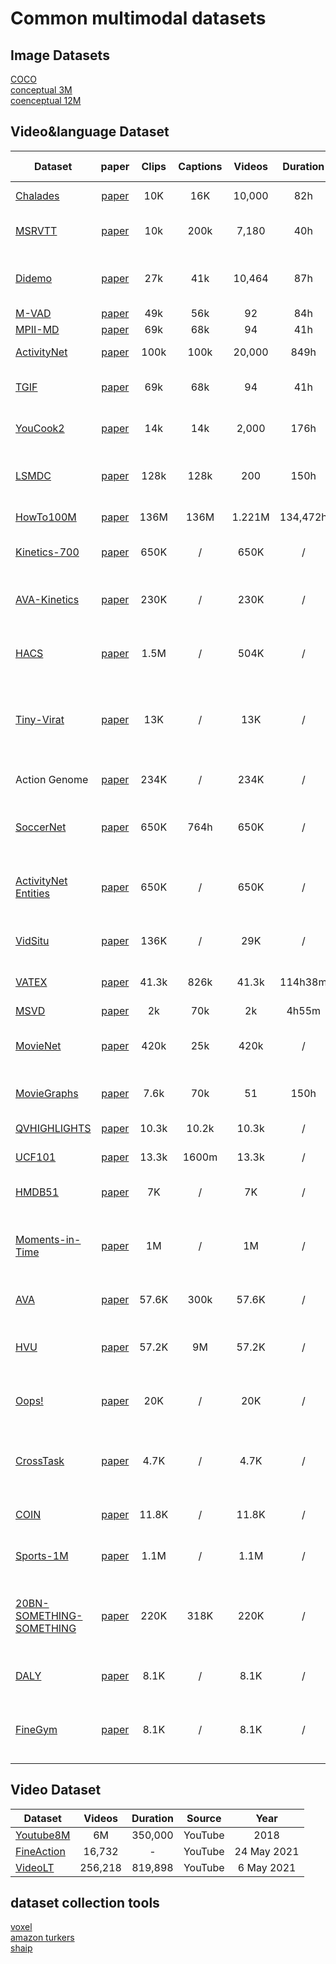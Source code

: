 # Common multimodal datasets

## Image Datasets
[COCO](https://cocodataset.org/#home)\
[conceptual 3M](https://ai.google.com/research/ConceptualCaptions/)\
[coenceptual 12M](https://github.com/google-research-datasets/conceptual-12m)

## Video&language  Dataset
|Dataset |paper| Clips |Captions |Videos |Duration | Source| Year |  Tasks| collection method|
|-----|:-----:|:-----:|:-----:|:-----:|:--------:|:---:|:-------:|:-------:|:-------:|
|[Chalades](https://prior.allenai.org/projects/charades) | [paper](https://openreview.net/forum?id=rJW3ItWubH)|10K | 16K |10,000 | 82h|daily household videos|2016| action recoginition & captioning| AMT|\
|[MSRVTT](https://www.microsoft.com/en-us/research/publication/msr-vtt-a-large-video-description-dataset-for-bridging-video-and-language/) |[paper](https://www.microsoft.com/en-us/research/wp-content/uploads/2016/06/cvpr16.msr-vtt.tmei_-1.pdf) |  10k| 200k| 7,180| 40h| web-crawed videos with 257 queries |2016| retreival and captioning | AMT|\
|[Didemo](https://github.com/LisaAnne/LocalizingMoments)| [paper](https://arxiv.org/pdf/1708.01641.pdf) | 27k| 41k| 10,464| 87h| randomly select over 14,000 videos from YFCC100M| 2017| Moment localization| crowdsoucing|\
|[M-VAD](https://github.com/aimagelab/mvad-names-dataset) | [paper](https://arxiv.org/pdf/1503.01070.pdf) |49k| 56k| 92| 84h| DVD movies| 2015| retreival |crowdsourcing| \
| [MPII-MD](https://www.mpi-inf.mpg.de/departments/computer-vision-and-machine-learning/research/vision-and-language/mpii-movie-description-dataset) | [paper](https://www.cv-foundation.org/openaccess/content_cvpr_2015/papers/Rohrbach_A_Dataset_for_2015_CVPR_paper.pdf)| 69k| 68k| 94| 41h|Web Movies| 2015| captioning| crowdsourcing |\
|[ActivityNet](http://activity-net.org/)| [paper](https://www.cv-foundation.org/openaccess/content_cvpr_2015/papers/Heilbron_ActivityNet_A_Large-Scale_2015_CVPR_paper.pdf)|  100k | 100k | 20,000 | 849h| online human activities videos| 2017|captioning & retrieval| AMT |\
| [TGIF](http://raingo.github.io/TGIF-Release/) | [paper](https://arxiv.org/pdf/1604.02748.pdf)| 69k| 68k| 94| 41h| a year’s worth of GIF posts from Tumblr| 2015| captioning| CrowdFlower|\
[YouCook2](http://youcook2.eecs.umich.edu/download) |[paper](http://youcook2.eecs.umich.edu/static/YouCookII/youcookii_readme.pdf) |14k| 14k| 2,000| 176h| online cooking videos| 2018| retreival & captioning| well-trained native English speakers |\
|[LSMDC](https://sites.google.com/site/describingmovies/download) |[paper](https://arxiv.org/pdf/1605.03705.pdf) | 128k| 128k| 200| 150h| comination of M-VAD and MPII-MD datasets |2017 | captioning| /|\
[HowTo100M](https://github.com/antoine77340/howto100m) | [paper](https://arxiv.org/pdf/1906.03327.pdf)| 136M| 136M| 1.221M| 134,472h| large-scaled online videos| 2019| action step localization & retreival | ASR|
[Kinetics-700](https://deepmind.com/research/open-source/kinetics) |[paper](https://arxiv.org/abs/1907.06987)| 650K| /| 650K| /| an extension of kinetics-700 dataset |2019| action recoginition| /|\
[AVA-Kinetics](https://deepmind.com/research/open-source/kinetics) |[paper](https://arxiv.org/abs/2005.00214) | 230K| /| 230K| /| combines the annotation style of AVA and kinetics dataset| 2020| action recoginition|/ |\
[HACS]( http://hacs.csail.mit.edu/) |[paper]( https://arxiv.org/abs/1712.09374) | 1.5M| /| 504K| /| large scale human action localization dataset| 2019| action recoginition&captioning| crowdsourcing|\
[Tiny-Virat]( https://github.com/UgurDemir/Tiny-VIRAT) |[paper]( https://arxiv.org/abs/2007.07355) |  13K| /| 13K| /| low-resolution action recognition dataset (surveillance videos) |2020| action recognition| /|\
Action Genome |[paper]( https://arxiv.org/abs/1912.06992) | 234K| /| 234K| /| video scene graph| 2020| action recoginition& representations encoding eventpartonomies| crowdsourcing|\
[SoccerNet]( https://silviogiancola.github.io/SoccerNet) |[paper]( https://arxiv.org/pdf/1804.04527.pdf) | 650K| 764h| 650K| /| European Football League video| 2018| event classification in football game video| transformed from the data from league websites|\
[ActivityNet Entities]( http://t.cn/EfePohM) |[paper]( https://arxiv.org/abs/1812.06587) | 650K| /| 650K| /| ground the visual entity with the activitynet video objects| 2018| video understanding & action recognition| crowdsourcing|\
[VidSitu]( https://vidsitu.org/) |[paper]( https://arxiv.org/abs/2104.00990) | 136K| /| 29K| /| the events and related roles in the movies | 2021| semantic role and co-referencing prediction| AMT|\
[VATEX]( https://eric-xw.github.io/vatex-website/) | [paper](https://arxiv.org/abs/1904.03493)| 41.3k| 826k| 41.3k| 114h38m| human behavior video from YouTube| 2019| action recoginition&captioning| /|\
[MSVD]( https://www.cs.utexas.edu/users/ml/clamp/videoDescription/) | [paper](https://aclanthology.org/P11-1020.pdf)| 2k| 70k| 2k| 4h55m| web videos| 2011| video captioning| AMT |\
[MovieNet](http://movienet.site/) | [paper]( https://arxiv.org/abs/2007.10937)| 420k| 25k| 420k| /| Web Movies| 2020|  Genre classification & cinematic style analysis & character recognition &  scene analysis & story understanding| crowdsourcing| \
[MovieGraphs](http://moviegraphs.cs.toronto.edu/) | [paper]( http://moviegraphs.cs.toronto.edu/)| 7.6k| 70k| 51| 150h| scene graph representation of movie| 2018| description retreival & dialog retrieval & Movie Clip Retrieval | crowdsourcing|\
[QVHIGHLIGHTS](https://github.com/jayleicn/moment_detr) | [paper](https://arxiv.org/pdf/2107.09609.pdf) | 10.3k| 10.2k| 10.3k| / | daily or travel vlog and news| 2021| moment retreival & highlight detection| AMT|\
[UCF101](https://www.crcv.ucf.edu/research/data-sets/ucf101/) | [paper]( https://www.crcv.ucf.edu/wp-content/uploads/2019/03/UCF101_CRCV-TR-12-01.pdf) | 13.3k| 1600m| 13.3k| / | user-uploaded videos| 2012| action recoginition| crowdsourcing |\
[HMDB51]( https://serre-lab.clps.brown.edu/resource/hmdb-a-large-human-motion-database/#dataset) | [paper]( http://serre-lab.clps.brown.edu/wp-content/uploads/2012/08/Kuehne_etal_ICCV2011.pdf) | 7K| /| 7K| /| action videos from Youtube/Google| 2011| action recoginition&captioning| crowdsourcing|\
[Moments-in-Time]( http://moments.csail.mit.edu/) | [paper]( https://arxiv.org/abs/1801.03150) | 1M| /| 1M| /| edited videos from YouTube, Flickr, Vine, Metacafe and other sources| 2017| action&event recognition| AMT|\
[AVA]( https://github.com/cvdfoundation/ava-dataset) | [paper](https://arxiv.org/abs/1705.08421) | 57.6K| 300k| 57.6K| / | Web Movies with human bounding boxes| 2017| atomic visual actions recogintion| crowdsourcing|\
[HVU]( https://holistic-video-understanding.github.io/) | [paper](https://arxiv.org/abs/1904.11451) | 57.2K| 9M| 57.2K| / | Youtube| 2020| multi-label and multi-task video understanding| semi-automatic crowdsourcing strategy |\
[Oops!]( https://github.com/DmZhukov/CrossTask) | [paper]( https://arxiv.org/abs/1911.11206) | 20K| / | 20K| / | in-the-wild videos of unintentional action| 2019| unintentional action recoginition| AMT|\
[CrossTask]( https://github.com/DmZhukov/CrossTask) | [paper]( https://arxiv.org/pdf/1903.08225.pdf) | 4.7K| / | 4.7K| /| weakly supervising learning from instructional videos| 2019| video classification| crowdsourcing|\
[COIN]( https://coin-dataset.github.io/) | [paper]( https://arxiv.org/pdf/1903.02874.pdf) | 11.8K | /| 11.8K| /| Comprehensive instructional video analysis | 2019| step localization & action recoginition| crowdsourcing|\
[Sports-1M]( https://cs.stanford.edu/people/karpathy/deepvideo/) | [paper]( http://cs.stanford.edu/people/karpathy/deepvideo/deepvideo_cvpr2014.pdf) | 1.1M| /| 1.1M| /| sports video from Youtube | 2014| video classification| crowdsourcing labed with taxonomy|\
[20BN-SOMETHING-SOMETHING]( https://20bn.com/datasets/something-something) | [paper]( https://arxiv.org/abs/1706.04261) | 220K| 318K| 220K| /| show humans performing pre-defined basic actions with everyday objects| 2017| action recoginition| AMT|\
[DALY]( http://thoth.inrialpes.fr/daly/) | [paper]( https://arxiv.org/pdf/1605.05197.pdf) | 8.1K| / | 8.1K| /| Daily Action Localization in YouTube| 2016| video classification| crowdsourcing|\
[FineGym]( https://sdolivia.github.io/FineGym/) | [paper]( https://arxiv.org/abs/2004.06704) | 8.1K| / | 8.1K| /|  gymnastic videos with temporal actions and sub-actions| 2020| video action recognition&detection&generation| crowdsourcing|\

## Video Dataset

|Dataset  |Videos |Duration | Source| Year | 
|-----|:-----:|:--------:|:---:|:-------:|
[Youtube8M](https://research.google.com/youtube8m/index.html) | 6M|350,000|YouTube| 2018|
[FineAction](https://deeperaction.github.io/fineaction/) |16,732 | -| YouTube |  24 May 2021|
[VideoLT](https://videolt.github.io/) | 256,218 | 819,898 | YouTube|  6 May 2021| 


## dataset collection tools
[voxel](https://voxel51.com/)  
[amazon turkers](https://www.mturk.com/)  
[shaip](https://www.shaip.com/)
